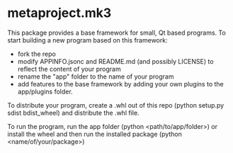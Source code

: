 # metaproject.mk3
This package provides a base framework for small, Qt based programs. 
To start building a new program based on this framework:
- fork the repo 
- modify APPINFO.jsonc and README.<i></i>md (and possibly LICENSE) to reflect the content of your program
- rename the "app" folder to the name of your program
- add features to the base framework by adding your own plugins to the app/plugins folder.

To distribute your program, create a .whl out of this repo (python setup.<i></i>py sdist bdist_wheel) 
and distribute the .whl file.

To run the program, run the app folder (python <path/to/app/folder>) or install the wheel and then run the installed package (python <name/of/your/package>)
